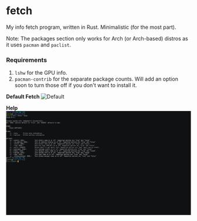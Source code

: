 # fetch
My info fetch program, written in Rust. Minimalistic (for the most part).

Note: The packages section only works for Arch (or Arch-based) distros as it uses `pacman` and `paclist`.

### Requirements
1. `lshw` for the GPU info.
2. `pacman-contrib` for the separate package counts. Will add an option soon to turn those off if you don't want to install it.

**Default Fetch**
![Default](Screenshots/default.png?raw=true "Default")

**Help**
![Help](Screenshots/help.png?raw=true "Help")
